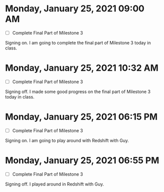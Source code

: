 # Monday, January 25, 2021 09:00 AM
- [ ] Complete Final Part of Milestone 3

Signing on. I am going to complete the final part of Milestone 3 today in class.

# Monday, January 25, 2021 10:32 AM
- [ ] Complete Final Part of Milestone 3

Signing off. I made some good progress on the final part of Milestone 3 today in class.

# Monday, January 25, 2021 06:15 PM
- [ ] Complete Final Part of Milestone 3

Signing on. I am going to play around with Redshift with Guy.

# Monday, January 25, 2021 06:55 PM
- [ ] Complete Final Part of Milestone 3

Signing off. I played around in Redshift with Guy.

